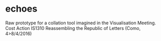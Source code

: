 # echoes
Raw prototype for a collation tool imagined in the Visualisation Meeting. Cost Action IS1310 Reassembling the Republic of Letters (Como, 4>8/4/2016)
